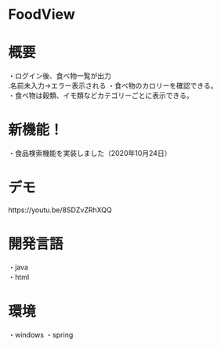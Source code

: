 # FoodView

<h1>概要</h1>
・ログイン後、食べ物一覧が出力<br>
.名前未入力→エラー表示される
・食べ物のカロリーを確認できる。<br>
・食べ物は穀類、イモ類などカテゴリーごとに表示できる。<br>

<h1>新機能！</h1>
・食品検索機能を実装しました（2020年10月24日）

<h1>デモ</h1>
https://youtu.be/8SDZvZRhXQQ

<h1>開発言語</h1>
・java<br>
・html<br>

<h1>環境</h1>
・windows
・spring

